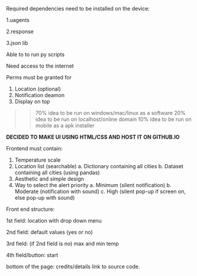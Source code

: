 Required dependencies need to be installed on the device:

1.uagents

2.response

3.json lib

Able to to run py scripts

Need access to the internet

Perms must be granted for
1. Location (optional) 
2. Notification deamon
3. Display on top

>>70% idea to be run on windows/mac/linux as a software
20% idea to be run on localhost/online domain
10% idea to be run on mobile as a apk installer

**DECIDED TO MAKE UI USING HTML/CSS AND HOST IT     ON GITHUB.IO**

Frontend must contain:
1. Temperature scale
2. Location list (searchable)
    a. Dictionary containing all cities
    b. Dataset containing all cities (using pandas)
3. Aesthetic and simple design
4. Way to select the alert priority
     a. Minimum (silent notification)
     b. Moderate (notification with sound)
     c. High (silent pop-up if screen on, else pop-up with sound)

Front end structure:

1st field: location with drop down menu

2nd field: default values (yes or no)

3rd field: (if 2nd field is no) max and min temp

4th field/button: start

bottom of the page: credits/details link to source code.

